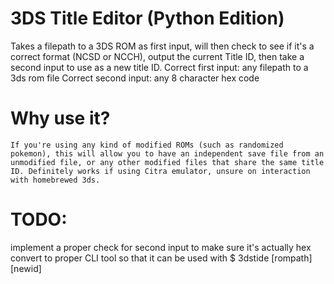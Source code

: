 # 3DS Title Editor (Python Edition)
Takes a filepath to a 3DS ROM as first input, will then check to see if it's a correct format (NCSD or NCCH), output the current Title ID, then take a second input to use as a new title ID.
Correct first input: any filepath to a 3ds rom file
Correct second input: any 8 character hex code

# Why use it?
	If you're using any kind of modified ROMs (such as randomized pokemon), this will allow you to have an independent save file from an unmodified file, or any other modified files that share the same title ID. Definitely works if using Citra emulator, unsure on interaction with homebrewed 3ds.

# TODO:
implement a proper check for second input to make sure it's actually hex
convert to proper CLI tool so that it can be used with 
	$ 3dstide [rompath] [newid]
